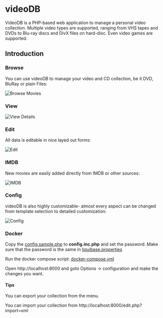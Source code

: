 videoDB
=======

VideoDB is a PHP-based web application to manage a personal video collection. Multiple video types are supported, ranging from VHS tapes and DVDs to Blu-ray discs and DivX files on hard-disc. Even video games are supported.

Introduction
------------

### Browse

You can use videoDB to manage your video and CD collection, be it DVD, BluRay or plain Files:

![Browse Movies](https://raw.github.com/andig/videodb/master/doc/screenshots/0.png)

### View

![View Details](https://raw.github.com/andig/videodb/master/doc/screenshots/1.png)

### Edit
All data is editable in nice layed out forms:

![Edit](https://raw.github.com/andig/videodb/master/doc/screenshots/2.png)

### IMDB

New movies are easily added directly from IMDB or other sources:

![IMDB](https://raw.github.com/andig/videodb/master/doc/screenshots/3.png)

### Config

videoDB is also highly customizable- almost every aspect can be changed from template selection to detailed customization:

![Config](https://raw.github.com/andig/videodb/master/doc/screenshots/4.png)

### Docker

Copy the [config.sample.php](config.sample.php) to **config.inc.php** and set the password.
Make sure that the password is the same in [liquibase.properties](liquibase/liquibase.properties)

Run the docker compose script: [docker-compose.yml](docker-compose.yml)

Open http://localhost:8000 and goto Options -> configuration and make the changes you want.

#### Tips
You can export your collection from the menu.

You can import your collection from http://localhost:8000/edit.php?import=xml